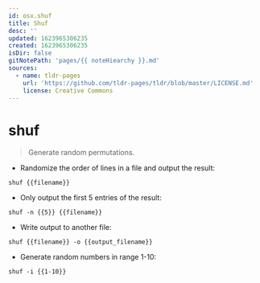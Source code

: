 ```yaml
---
id: osx.shuf
title: Shuf
desc: ''
updated: 1623965306235
created: 1623965306235
isDir: false
gitNotePath: 'pages/{{ noteHiearchy }}.md'
sources:
  - name: tldr-pages
    url: 'https://github.com/tldr-pages/tldr/blob/master/LICENSE.md'
    license: Creative Commons
---
```

# shuf

> Generate random permutations.

- Randomize the order of lines in a file and output the result:

`shuf {{filename}}`

- Only output the first 5 entries of the result:

`shuf -n {{5}} {{filename}}`

- Write output to another file:

`shuf {{filename}} -o {{output_filename}}`

- Generate random numbers in range 1-10:

`shuf -i {{1-10}}`

